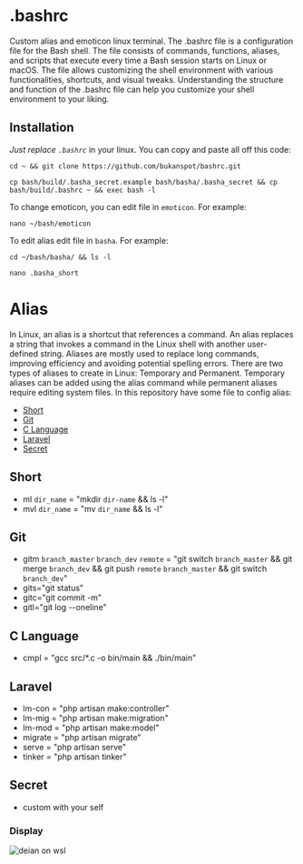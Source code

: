 # .bashrc
Custom alias and emoticon linux terminal. The .bashrc file is a configuration file for the Bash shell. The file consists of commands, functions, aliases, and scripts that execute every time a Bash session starts on Linux or macOS. The file allows customizing the shell environment with various functionalities, shortcuts, and visual tweaks. Understanding the structure and function of the .bashrc file can help you customize your shell environment to your liking.

## Installation
*Just replace `.bashrc`* in your linux. You can copy and paste all off this code:

```
cd ~ && git clone https://github.com/bukanspot/bashrc.git
```
```
cp bash/build/.basha_secret.example bash/basha/.basha_secret && cp bash/build/.bashrc ~ && exec bash -l
```
To change emoticon, you can edit file in `emoticon`. For example:

```
nano ~/bash/emoticon
```

To edit alias edit file in `basha`. For example:
```
cd ~/bash/basha/ && ls -l
```
```
nano .basha_short
```

# Alias
In Linux, an alias is a shortcut that references a command. An alias replaces a string that invokes a command in the Linux shell with another user-defined string. Aliases are mostly used to replace long commands, improving efficiency and avoiding potential spelling errors. There are two types of aliases to create in Linux: Temporary and Permanent. Temporary aliases can be added using the alias command while permanent aliases require editing system files. In this repository have some file to config alias:
- [Short](#short)
- [Git](#git)
- [C Language](#c-language)
- [Laravel](#laravel)
- [Secret](#secret)

## Short
- ml `dir_name` = "mkdir `dir-name` && ls -l"
- mvl `dir_name` = "mv `dir_name` && ls -l"

## Git
- gitm `branch_master` `branch_dev` `remote` = "git switch `branch_master` && git merge `branch_dev` && git push `remote` `branch_master` && git switch `branch_dev`"
- gits="git status"
- gitc="git commit -m"
- gitl="git log --oneline"

## C Language
- cmpl = "gcc src/*.c -o bin/main && ./bin/main"

## Laravel
- lm-con = "php artisan make:controller"
- lm-mig = "php artisan make:migration"
- lm-mod = "php artisan make:model"
- migrate = "php artisan migrate"
- serve = "php artisan serve"
- tinker = "php artisan tinker"

## Secret
- custom with your self


### Display
![deian on wsl](https://raw.githubusercontent.com/bukanspot/bashrc/dev/img/terminal-gnome.png)
